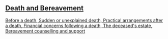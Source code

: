 ##  [ Death and Bereavement ](/en/death/)

[ Before a death, ](/en/death/before-a-death/) [ Sudden or unexplained death,
](/en/death/sudden-or-unexplained-death/) [ Practical arrangements after a
death, ](/en/death/practical-arrangements-after-a-death/) [ Financial concerns
following a death, ](/en/death/financial-concerns-following-a-death/) [ The
deceased's estate, ](/en/death/the-deceaseds-estate/) [ Bereavement
counselling and support ](/en/death/bereavement-counselling-and-support/)
